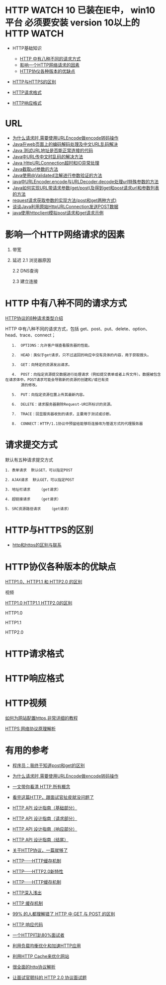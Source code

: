 
# HTTP WATCH 10 已装在IE中， win10 平台 必须要安装 version 10以上的HTTP WATCH

* HTTP基础知识
  * [HTTP 中有八种不同的请求方式](#HTTP-中有八种不同的请求方式)
  * [影响一个HTTP网络请求的因素](#影响一个HTTP网络请求的因素)
  * [HTTP协仪各种版本的优缺点](#HTTP协仪各种版本的优缺点)

* [HTTP与HTTPS的区别](#HTTP与HTTPS的区别)
* [HTTP请求格式](#HTTP请求格式)
* [HTTP响应格式](#HTTP响应格式)

# URL
* [为什么请求时,需要使用URLEncode做encode转码操作](https://blog.csdn.net/u013833031/article/details/78828539)
* [Java在web页面上的编码解码处理及中文URL乱码解决](https://www.jb51.net/article/80181.htm)
* [Java 测试URL地址是否能正常连接的代码](https://www.jb51.net/article/90864.htm)
* [Java中URL传中文时乱码的解决方法](https://www.jb51.net/article/94333.htm)
* [Java HttpURLConnection超时和IO异常处理](https://www.jb51.net/article/92962.htm)
* [Java截取url参数的方法](https://www.jb51.net/article/90864.htm)
* [Java使用@Validated注解进行参数验证的方法](https://www.jb51.net/article/167642.htm)
* [java中URLEncoder.encode与URLDecoder.decode处理url特殊参数的方法](https://www.jb51.net/article/109017.htm)
* [Java如何实现URL带请求参数(get/post)及得到get和post请求url和参数列表的方法](https://www.jb51.net/article/73898.htm)
* [request请求获取参数的实现方法(post和get两种方式)]()
* [谈谈Java利用原始HttpURLConnection发送POST数据](https://www.jb51.net/article/73621.htm)
* [java使用httpclient模拟post请求和get请求示例](https://www.jb51.net/article/47282.htm)
# 影响一个HTTP网络请求的因素

  1. 带宽
  
  2. 延迟
     2.1  浏览器原因
     
     2.2  DNS查询
     
     2.3  建立连接
  
# HTTP 中有八种不同的请求方式
   
   [HTTP协议的8种请求类型介绍](https://www.cnblogs.com/chaoyuehedy/p/9963417.html)
   
   HTTP 中有八种不同的请求方式，包括 get、post、put、delete、option、head、trace、connect；
       
       1.  OPTIONS：允许客户端查看服务器的性能。

       2.  HEAD：类似于get请求，只不过返回的响应中没有具体的内容，用于获取报头。

       3.  GET：向特定的资源发出请求。

       4.  POST：向指定资源提交数据进行处理请求（例如提交表单或者上传文件）。数据被包含在请求体中。POST请求可能会导致新的资源的创建和/或已有资
           源的修改。

       5.  PUT：向指定资源位置上传其最新内容。

       6.  DELETE：请求服务器删除Request-URI所标识的资源。

       7.  TRACE：回显服务器收到的请求，主要用于测试或诊断。

       8.  CONNECT：HTTP/1.1协议中预留给能够将连接改为管道方式的代理服务器

# 请求提交方式
  
  默认有五种请求提交方式
  

    1. 表单请求  默认GET，可以指定POST
    
    2. AJAX请求  默认GET，可以指定POST
    
    3. 地址栏请求    （get请求）
    
    4. 超链接请求    （get请求）
    
    5. SRC资源路径请求    （get请求）

  


# HTTP与HTTPS的区别
  
  *  [http和https的区别与联系](https://www.imooc.com/article/27043)

# HTTP协仪各种版本的优缺点
 
  [HTTP1.0、HTTP1.1 和 HTTP2.0 的区别](https://www.cnblogs.com/heluan/p/8620312.html)
  
  视频
  
  [HTTP1.0  HTTP1.1  HTTP2.0的区别](https://www.bilibili.com/video/av59522356?from=search&seid=9627788764234609536)
  
  
  
   HTTP1.0
   
   HTTP1.1
   
   HTTP2.0

# HTTP请求格式

# HTTP响应格式
       

# HTTP视频

  [如何为网站配置https,非常详细的教程](https://www.bilibili.com/video/av35381918?from=search&seid=5658735684576843185)
  
  [HTTPS 网络协议原理解析](https://www.bilibili.com/video/av56542057/?spm_id_from=333.788.videocard.9)

# 有用的参考
* [程序员：我终于知道post和get的区别](https://www.jianshu.com/p/2e2c064f1a8b)
* [为什么请求时,需要使用URLEncode做encode转码操作](https://blog.csdn.net/u013833031/article/details/78828539)
* [一文带你看清 HTTP 所有概念](https://blog.csdn.net/qq_36894974/article/details/104044932)
* [看完这篇HTTP，跟面试官扯皮就没问题了](https://blog.csdn.net/qq_36894974/article/details/103930478?depth_1-utm_source=distribute.pc_relevant.none-task&utm_source=distribute.pc_relevant.none-task)
*  [HTTP API 设计指南（基础部分）](https://segmentfault.com/a/1190000002511720)
*  [HTTP API 设计指南（请求部分）](https://segmentfault.com/a/1190000002512493)
*  [HTTP API 设计指南（响应部分）](https://segmentfault.com/a/1190000002515342)
*  [HTTP API 设计指南（结尾）](https://segmentfault.com/a/1190000002518410)
*  [关于HTTP协议，一篇就够了](https://www.cnblogs.com/ranyonsue/p/5984001.html)
*  [HTTP----HTTP缓存机制](https://juejin.im/post/5a1d4e546fb9a0450f21af23)
*  [HTTP----HTTP2.0新特性](https://juejin.im/post/5a4dfb2ef265da43305ee2d0)
*  [HTTP----HTTP缓存机制](https://juejin.im/post/5a1d4e546fb9a0450f21af23)
*  [HTTP深入浅出](https://zhuanlan.zhihu.com/p/61469721?utm_source=wechat_session&utm_medium=social&utm_oi=991812777480134656)
*  [HTTP 缓存机制](https://zhuanlan.zhihu.com/p/58685072?utm_source=wechat_session&utm_medium=social&utm_oi=991812777480134656)
*  [99% 的人都理解错了 HTTP 中 GET 与 POST 的区别](https://zhuanlan.zhihu.com/p/54654014?utm_source=wechat_session&utm_medium=social&utm_oi=991812777480134656)

*  [HTTP 响应代码](https://developer.mozilla.org/zh-CN/docs/Web/HTTP/Status)
*  [一个HTTP打趴80%面试者](https://zhuanlan.zhihu.com/p/60450391?utm_source=wechat_session&utm_medium=social&utm_oi=991812777480134656)
* [利用负载均衡优化和加速HTTP应用](https://blog.51cto.com/virtualadc/580832)
* [利用HTTP Cache来优化网站](https://www.cnblogs.com/cocowool/archive/2011/08/22/2149929.html)
* [很全面的http协议解析](https://blog.csdn.net/MrQkeil/article/details/79577195)
* [让面试官颤抖的 HTTP 2.0 协议面试题](https://blog.csdn.net/zl1zl2zl3/article/details/81901735)
